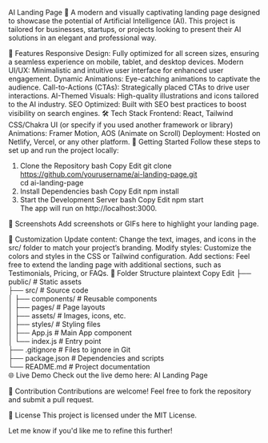 AI Landing Page 🚀
A modern and visually captivating landing page designed to showcase the potential of Artificial Intelligence (AI). This project is tailored for businesses, startups, or projects looking to present their AI solutions in an elegant and professional way.

🌟 Features
Responsive Design: Fully optimized for all screen sizes, ensuring a seamless experience on mobile, tablet, and desktop devices.
Modern UI/UX: Minimalistic and intuitive user interface for enhanced user engagement.
Dynamic Animations: Eye-catching animations to captivate the audience.
Call-to-Actions (CTAs): Strategically placed CTAs to drive user interactions.
AI-Themed Visuals: High-quality illustrations and icons tailored to the AI industry.
SEO Optimized: Built with SEO best practices to boost visibility on search engines.
🛠️ Tech Stack
Frontend: React, Tailwind CSS/Chakra UI (or specify if you used another framework or library)
Animations: Framer Motion, AOS (Animate on Scroll)
Deployment: Hosted on Netlify, Vercel, or any other platform.
🚀 Getting Started
Follow these steps to set up and run the project locally:

1. Clone the Repository
bash
Copy
Edit
git clone https://github.com/yourusername/ai-landing-page.git  
cd ai-landing-page  
2. Install Dependencies
bash
Copy
Edit
npm install  
3. Start the Development Server
bash
Copy
Edit
npm start  
The app will run on http://localhost:3000.

📸 Screenshots
Add screenshots or GIFs here to highlight your landing page.

🎨 Customization
Update content: Change the text, images, and icons in the src/ folder to match your project’s branding.
Modify styles: Customize the colors and styles in the CSS or Tailwind configuration.
Add sections: Feel free to extend the landing page with additional sections, such as Testimonials, Pricing, or FAQs.
📂 Folder Structure
plaintext
Copy
Edit
├── public/                # Static assets  
├── src/                   # Source code  
│   ├── components/        # Reusable components  
│   ├── pages/             # Page layouts  
│   ├── assets/            # Images, icons, etc.  
│   ├── styles/            # Styling files  
│   ├── App.js             # Main App component  
│   └── index.js           # Entry point  
├── .gitignore             # Files to ignore in Git  
├── package.json           # Dependencies and scripts  
└── README.md              # Project documentation  
🌐 Live Demo
Check out the live demo here: AI Landing Page

🤝 Contribution
Contributions are welcome! Feel free to fork the repository and submit a pull request.

📄 License
This project is licensed under the MIT License.

Let me know if you'd like me to refine this further!